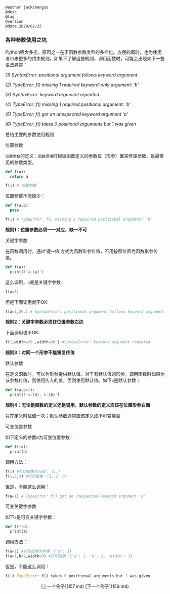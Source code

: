 
```markdown
@author jackzhenguo
@desc
@tag
@version 
@date 2020/02/25
```

### 各种参数使用之坑

Python强大多变，原因之一在于函数参数类型的多样化。方便的同时，也为使用者带来更多的约束规则。如果不了解这些规则，调用函数时，可能会出现如下一些语法异常：

*(1) SyntaxError: positional argument follows keyword argument*


*(2) TypeError: f() missing 1 required keyword-only argument: 'b'*


*(3) SyntaxError: keyword argument repeated*

*(4) TypeError: f() missing 1 required positional argument: 'b'*

*(5) TypeError: f() got an unexpected keyword argument 'a'*

*(6) TypeError: f() takes 0 positional arguments but 1 was given*


总结主要的参数使用规则

位置参数

`位置参数`的定义：`函数调用`时根据函数定义的参数位（形参）置来传递参数，是最常见的参数类型。

```python
def f(a):
  return a

f(1) # 位置参数 
```
位置参数不能缺少：
```python
def f(a,b):
  pass

f(1) # TypeError: f() missing 1 required positional argument: 'b'
```

**规则1：位置参数必须一一对应，缺一不可**

关键字参数

在函数调用时，通过‘键--值’方式为函数形参传值，不用按照位置为函数形参传值。

```python
def f(a):
  print(f'a:{a}')
```
这么调用，`a`就是关键字参数：
```python
f(a=1)
```
但是下面调用就不OK:
```python
f(a=1,20.) # SyntaxError: positional argument follows keyword argument
```

**规则2：关键字参数必须在位置参数右边**


下面调用也不OK:
```python
f(1,width=20.,width=30.) #SyntaxError: keyword argument repeated

```

**规则3：对同一个形参不能重复传值**


默认参数

在定义函数时，可以为形参提供默认值。对于有默认值的形参，调用函数时如果为该参数传值，则使用传入的值，否则使用默认值。如下`b`是默认参数：
```python
def f(a,b=1):
  print(f'a:{a}, b:{b}')

```


**规则4：无论是函数的定义还是调用，默认参数的定义应该在位置形参右面**

只在定义时赋值一次；默认参数通常应该定义成不可变类型


可变位置参数

如下定义的参数a为可变位置参数：
```python
def f(*a):
  print(a)
```
调用方法：
```python
f(1) #打印结果为元组： (1,)
f(1,2,3) #打印结果：(1, 2, 3)
```

但是，不能这么调用：
```python
f(a=1) # TypeError: f() got an unexpected keyword argument 'a'
```


可变关键字参数

如下`a`是可变关键字参数：
```python
def f(**a):
  print(a)
```
调用方法：
```python
f(a=1) #打印结果为字典：{'a': 1}
f(a=1,b=2,width=3) #打印结果：{'a': 1, 'b': 2, 'width': 3}
```

但是，不能这么调用：
```python
f(1) TypeError: f() takes 0 positional arguments but 1 was given
```


<center>[上一个例子](157.md)    [下一个例子](159.md)</center>
